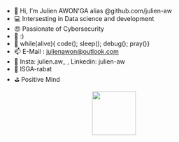- 👋 Hi, I’m Julien AWON'GA alias @github.com/julien-aw
- 💻 Intersesting in Data science and development
- 😍 Passionate of Cybersecurity
- 🌱 :)
- 🎯 while(alive){ code(); sleep(); debug(); pray()}
- 📫 E-Mail : julienawon@outlook.com
- 🔗 Insta: julien.aw_ , Linkedin: julien-aw
- 📘 ISGA-rabat
- ⛳ Positive Mind

<div id="header" align="center" width='50'>
  <img src="https://media.giphy.com/media/fwbzI2kV3Qrlpkh59e/giphy.gif" width="100"/>
</div>
